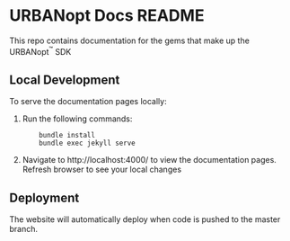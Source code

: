 # URBANopt Docs README

This repo contains documentation for the gems that make up the URBANopt<sup>&trade;</sup> SDK

## Local Development

To serve the documentation pages locally:
1. Run the following commands:
	```terminal
		bundle install
		bundle exec jekyll serve
	```
1. Navigate to http://localhost:4000/ to view the documentation pages.  Refresh browser to see your local changes

## Deployment

The website will automatically deploy when code is pushed to the master branch.

